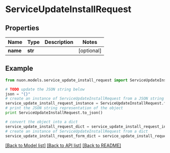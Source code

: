 # ServiceUpdateInstallRequest


## Properties

Name | Type | Description | Notes
------------ | ------------- | ------------- | -------------
**name** | **str** |  | [optional] 

## Example

```python
from nuon.models.service_update_install_request import ServiceUpdateInstallRequest

# TODO update the JSON string below
json = "{}"
# create an instance of ServiceUpdateInstallRequest from a JSON string
service_update_install_request_instance = ServiceUpdateInstallRequest.from_json(json)
# print the JSON string representation of the object
print ServiceUpdateInstallRequest.to_json()

# convert the object into a dict
service_update_install_request_dict = service_update_install_request_instance.to_dict()
# create an instance of ServiceUpdateInstallRequest from a dict
service_update_install_request_form_dict = service_update_install_request.from_dict(service_update_install_request_dict)
```
[[Back to Model list]](../README.md#documentation-for-models) [[Back to API list]](../README.md#documentation-for-api-endpoints) [[Back to README]](../README.md)


